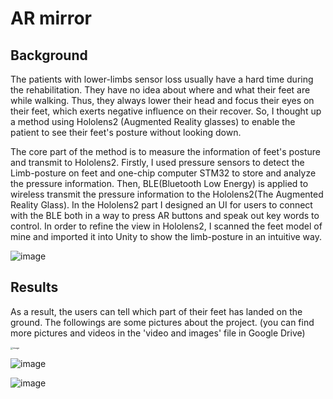 # AR mirror

## Background

The patients with lower-limbs sensor loss usually have a hard time during the rehabilitation. They have no idea about where and what their feet are while walking. Thus, they always lower their head and focus their eyes on their feet, which exerts negative influence on their recover. So, I thought up a method using Hololens2 (Augmented Reality glasses) to enable the patient to see their feet's posture without looking down. 

The core part of the method is to measure the information of feet's posture and transmit to Hololens2. Firstly, I used pressure sensors to detect the Limb-posture on feet and one-chip computer STM32 to store and analyze the pressure information. Then, BLE(Bluetooth Low Energy) is applied to wireless transmit the pressure information to the Hololens2(The Augmented Reality Glass). In the Hololens2 part I designed an UI for users to connect with the BLE both in a way to press AR buttons and speak out key words to control. In order to refine the view in Hololens2, I scanned the feet model of mine and imported it into Unity to show the limb-posture in an intuitive way.

![image](https://drive.google.com/uc?export=view&id=1_ZwhAznTtV2oCE32r05C87x6GmeJ3jqQ)

## Results

As a result, the users can tell which part of their feet has landed on the ground. The followings are some pictures about the project. (you can find more pictures and videos in the 'video and images' file in Google Drive)

<img src="https://drive.google.com/uc?export=view&id=1np7QmME5ep7iC7qgc0FEyv7aIV72a235" alt="image" style="zoom:25%;" />





![image](https://drive.google.com/uc?export=view&id=1gIiM1DIMHvFm0_XDO4-QcxaQR2lBQIZa)

![image](https://drive.google.com/uc?export=view&id=1z-cu4aDi2pZ7n64M9ZJk8WC9_FmT5ui4)

